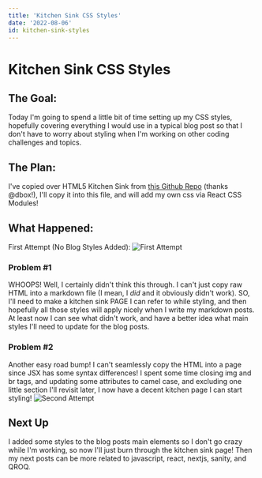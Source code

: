 ```yaml
---
title: 'Kitchen Sink CSS Styles'
date: '2022-08-06'
id: kitchen-sink-styles
---
```


# Kitchen Sink CSS Styles

## The Goal:

Today I'm going to spend a little bit of time setting up my CSS styles, hopefully covering everything I would use in a typical blog post so that I don't have to worry about styling when I'm working on other coding challenges and topics. 

## The Plan:

I've copied over HTML5 Kitchen Sink from [this Github Repo](https://github.com/dbox/html5-kitchen-sink) (thanks @dbox!), I'll copy it into this file, and will add my own css via React CSS Modules!

## What Happened:
First Attempt (No Blog Styles Added):
![First Attempt](https://res.cloudinary.com/marion/image/upload/bo_0px_solid_rgb:000/v1659806521/Dirty%20Carrots/Screen_Shot_2022-08-06_at_12.14.15_PM_wlctfc.png)

### Problem #1

WHOOPS! Well, I certainly didn't think this through.  I can't just copy raw HTML into a markdown file (I mean, I *did* and it obviously didn't work).  SO, I'll need to make a kitchen sink PAGE I can refer to while styling, and then hopefully all those styles will apply nicely when I write my markdown posts.  At least now I can see what didn't work, and have a better idea what main styles I'll need to update for the blog posts. 

### Problem #2

Another easy road bump!  I can't seamlessly copy the HTML into a page since JSX has some syntax differences!  I spent some time closing img and br tags, and updating some attributes to camel case, and excluding one little section I'll revisit later, I now have a decent kitchen page I can start styling! 
![Second Attempt](https://res.cloudinary.com/marion/image/upload/bo_0px_solid_rgb:000/v1659893008/Dirty%20Carrots/kitchen-sink_scuadp.jpg)

## Next Up
I added some styles to the blog posts main elements so I don't go crazy while I'm working, so now I'll just burn through the kitchen sink page!  Then my next posts can be more related to javascript, react, nextjs, sanity, and QROQ. 